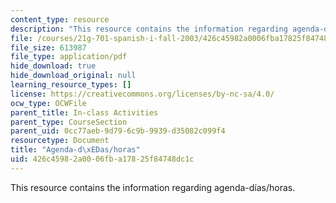 ```yaml
---
content_type: resource
description: "This resource contains the information regarding agenda-d\xEDas/horas."
file: /courses/21g-701-spanish-i-fall-2003/426c45982a0006fba17825f84748dc1c_MIT21G_701F03_5horario.pdf
file_size: 613987
file_type: application/pdf
hide_download: true
hide_download_original: null
learning_resource_types: []
license: https://creativecommons.org/licenses/by-nc-sa/4.0/
ocw_type: OCWFile
parent_title: In-class Activities
parent_type: CourseSection
parent_uid: 0cc77aeb-9d79-6c9b-9939-d35082c099f4
resourcetype: Document
title: "Agenda-d\xEDas/horas"
uid: 426c4598-2a00-06fb-a178-25f84748dc1c
---
```

This resource contains the information regarding agenda-días/horas.